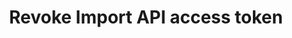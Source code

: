 ---
# -------------------------- #
#      ENDPOINT DETAILS      #
# -------------------------- #

product-type: "connect"
content-type: "api-endpoint"
endpoint: "sources"
key: "revoke-iapi-access-token"
version: "4"


# -------------------------- #
#       METHOD DETAILS       #
# -------------------------- #

title: "Revoke Import API access token"
method: "delete"
short-url: |
  /v{{ endpoint.version }}{{ object.endpoint-url }}/{source_id}/tokens/{token_id}
full-url: |
  {{ api.base-url }}{{ endpoint.short-url | flatify }}

short: "{{ site.data.connect.core-objects.sources.revoke-iapi-token.short }}"
description: "{{ site.data.connect.core-objects.sources.revoke-iapi-token.description | flatify }}"


# -------------------------- #
#       METHOD ARGUMENTS     #
# -------------------------- #

arguments:
  - name: "source_id"
    required: true
    type: "string"
    description: |
      A path parameter corresponding to the unique ID of the Import API source.
    example-value: |
      126890

  - name: "token_id"
    required: true
    type: "string"
    description: |
      A path parameter corresponding to the unique ID of the Import API access token to be revoked.
    example-value: |
      544973525


# -------------------------- #
#           RETURNS          #
# -------------------------- #

returns: |
  If successful, the API will return a status of `200 OK` and a [Source object]({{ api.core-objects.sources.object }}) a `report_card` property.


# ------------------------------ #
#   EXAMPLE REQUEST & RESPONSES  #
# ------------------------------ #

examples:
  - type: "Request"
    language: "json"
    code: |
      {% assign token-id = "544973525" %}{% assign right-bracket = "}" %}curl -X {{ endpoint.method | upcase }} {{ endpoint.full-url | flatify | replace: "{source_id","126890" | replace:"{token_id",token-id | remove: right-bracket | strip_newlines }} \
           -H "Authorization: Bearer <CONNECT_ACCESS_TOKEN>" \
           -H "Content-Type: application/json"

  - type: "Response"
    language: "json"
    code: |
      {{ site.data.connect.code-examples.sources.import-api.full-object }}

  - type: "Errors"
---